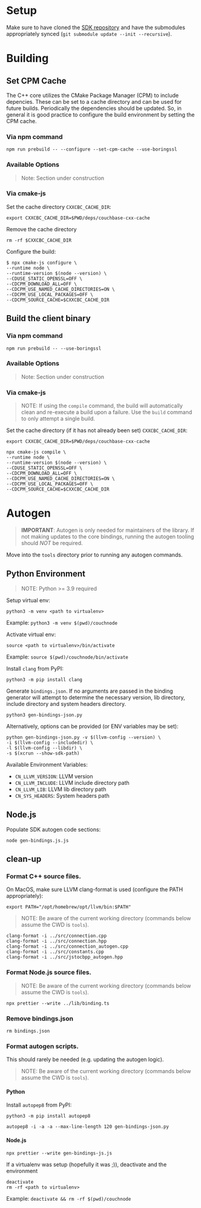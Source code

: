 # Setup

Make sure to have cloned the [SDK repository](https://github.com/couchbase/couchnode.git) and have the submodules appropriately synced (`git submodule update --init --recursive`).

# Building

## Set CPM Cache
The C++ core utilizes the CMake Package Manager (CPM) to include depencies.  These can be set to a cache directory and can be used for future builds.  Periodically the dependencies should be updated.  So, in general it is good practice to configure the build environment by setting the CPM cache.

### Via npm command
```console
npm run prebuild -- --configure --set-cpm-cache --use-boringssl
```

### Available Options
>Note: Section under construction

### Via cmake-js

Set the cache directory `CXXCBC_CACHE_DIR`:
```console
export CXXCBC_CACHE_DIR=$PWD/deps/couchbase-cxx-cache
```

Remove the cache directory
```console
rm -rf $CXXCBC_CACHE_DIR
```

Configure the build:
```console
$ npx cmake-js configure \
--runtime node \
--runtime-version $(node --version) \
--CDUSE_STATIC_OPENSSL=OFF \
--CDCPM_DOWNLOAD_ALL=OFF \
--CDCPM_USE_NAMED_CACHE_DIRECTORIES=ON \
--CDCPM_USE_LOCAL_PACKAGES=OFF \
--CDCPM_SOURCE_CACHE=$CXXCBC_CACHE_DIR
```

## Build the client binary

### Via npm command
```console
npm run prebuild -- --use-boringssl
```

### Available Options
>Note: Section under construction

### Via cmake-js

>NOTE:  If using the `compile` command, the build will automatically clean and re-execute a build upon a failure.  Use the `build` command to only attempt a single build.

Set the cache directory (if it has not already been set) `CXXCBC_CACHE_DIR`:
```console
export CXXCBC_CACHE_DIR=$PWD/deps/couchbase-cxx-cache
```

```console
npx cmake-js compile \
--runtime node \
--runtime-version $(node --version) \
--CDUSE_STATIC_OPENSSL=OFF \
--CDCPM_DOWNLOAD_ALL=OFF \
--CDCPM_USE_NAMED_CACHE_DIRECTORIES=ON \
--CDCPM_USE_LOCAL_PACKAGES=OFF \
--CDCPM_SOURCE_CACHE=$CXXCBC_CACHE_DIR
```

# Autogen

>**IMPORTANT**: Autogen is only needed for maintainers of the library.  If not making updates to the core bindings, running the autogen tooling should *NOT* be required.

Move into the `tools` directory prior to running any autogen commands.

## Python Environment

>NOTE: Python >= 3.9 required

Setup virtual env:
```console
python3 -m venv <path to virtualenv>
```
Example: `python3 -m venv $(pwd)/couchnode`

Activate virtual env:
```console
source <path to virtualenv>/bin/activate
```
Example: `source $(pwd)/couchnode/bin/activate`

Install `clang` from PyPI:
```console
python3 -m pip install clang
```

Generate `bindings.json`.  If no arguments are passed in the binding generator will attempt to determine the necessary version, lib directory, include directory and system headers directory.
```console
python3 gen-bindings-json.py
```
Alternatively, options can be provided (or ENV variables may be set):
```console
python gen-bindings-json.py -v $(llvm-config --version) \
-i $(llvm-config --includedir) \
-l $(llvm-config --libdir) \
-s $(xcrun --show-sdk-path)
```

Available Environment Variables:
- `CN_LLVM_VERSION`: LLVM version
- `CN_LLVM_INCLUDE`: LLVM include directory path
- `CN_LLVM_LIB`:  LLVM lib directory path
- `CN_SYS_HEADERS`: System headers path

## Node.js

Populate SDK autogen code sections:
```console
node gen-bindings.js.js
```

## clean-up
### Format C++ source files.

On MacOS, make sure LLVM clang-format is used (configure the PATH appropriately):
```console
export PATH="/opt/homebrew/opt/llvm/bin:$PATH" 
```

>NOTE:  Be aware of the current working directory (commands below assume the CWD is `tools`).

```console
clang-format -i ../src/connection.cpp
clang-format -i ../src/connection.hpp
clang-format -i ../src/connection_autogen.cpp
clang-format -i ../src/constants.cpp
clang-format -i ../src/jstocbpp_autogen.hpp
```
### Format Node.js source files.

>NOTE:  Be aware of the current working directory (commands below assume the CWD is `tools`).

```console
npx prettier --write ../lib/binding.ts
```

### Remove bindings.json

```console
rm bindings.json
```

### Format autogen scripts.

This should rarely be needed (e.g. updating the autogen logic).

>NOTE:  Be aware of the current working directory (commands below assume the CWD is `tools`).

#### Python

Install `autopep8` from PyPI:
```console
python3 -m pip install autopep8
```

```console
autopep8 -i -a -a --max-line-length 120 gen-bindings-json.py
```

#### Node.js
```console
npx prettier --write gen-bindings-js.js
```

If a virtualenv was setup (hopefully it was ;)), deactivate and the environment
```console
deactivate
rm -rf <path to virtualenv>
```
Example: `deactivate && rm -rf $(pwd)/couchnode`